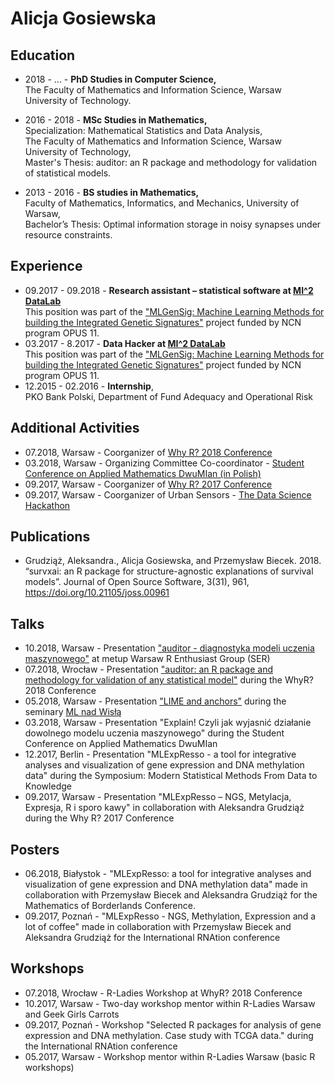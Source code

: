 # Alicja Gosiewska

## Education

* 2018 - ... - **PhD Studies in Computer Science,** <br /> 
The Faculty of Mathematics and Information Science, Warsaw University of Technology.

* 2016 - 2018 - **MSc Studies in Mathematics,**  <br /> 
Specialization: Mathematical Statistics and Data Analysis,  <br /> 
The Faculty of Mathematics and Information Science, Warsaw University of Technology, <br /> 
Master's Thesis: auditor: an R package and methodology for validation of statistical models.

* 2013 - 2016 - **BS studies in Mathematics,** <br /> 
Faculty of Mathematics, Informatics, and Mechanics, University of Warsaw, <br /> 
Bachelor’s Thesis: Optimal information storage in noisy synapses under resource constraints.

## Experience

* 09.2017 - 09.2018 - **Research assistant – statistical software at [MI^2 DataLab](http://mi2.mini.pw.edu.pl)** <br /> 
This position was part of the ["MLGenSig: Machine Learning Methods for building the Integrated Genetic Signatures"](https://mi2datalab.github.io/MLGenSig_webpage/index.html) project funded by NCN program OPUS 11.
* 03.2017 - 8.2017 - **Data Hacker at [MI^2 DataLab](http://mi2.mini.pw.edu.pl)** <br /> 
 This position was part of the ["MLGenSig: Machine Learning Methods for building the Integrated Genetic Signatures"](https://mi2datalab.github.io/MLGenSig_webpage/index.html) project funded by NCN program OPUS 11.
* 12.2015 - 02.2016 - **Internship**, <br /> 
 PKO Bank Polski, Department of Fund Adequacy and Operational Risk

## Additional Activities

* 07.2018, Warsaw - Coorganizer of [Why R? 2018 Conference](http://whyr2018.pl)
* 03.2018, Warsaw - Organizing Committee Co-coordinator - [Student Conference on Applied Mathematics DwuMIan (in Polish)](https://dwumian.mini.pw.edu.pl)
* 09.2017, Warsaw - Coorganizer of [Why R? 2017 Conference](https://whyr2017.github.io)
* 09.2017, Warsaw - Coorganizer of Urban Sensors - [The Data Science Hackathon](http://whyr.pl/hackathon/)

## Publications

* Grudziąż, Aleksandra., Alicja Gosiewska, and Przemysław Biecek. 2018. “survxai: an R package for structure-agnostic explanations of survival models”. Journal of Open Source Software, 3(31), 961, https://doi.org/10.21105/joss.00961

## Talks

* 10.2018, Warsaw - Presentation ["auditor - diagnostyka modeli uczenia maszynowego"](talks/2018_10_11_SER_auditor.pdf) at metup Warsaw R Enthusiast Group (SER)
* 07.2018, Wrocław - Presentation ["auditor: an R package and methodology for validation of any statistical model"](talks/2018_07_WhyR_auditor.pdf) during the WhyR? 2018 Conference
* 05.2018, Warsaw - Presentation ["LIME and anchors"](talks/2018_05_28_LIME_anchors.pdf) during the seminary [ML nad Wisłą](https://mi2-warsaw.github.io/MI2_UJ_Seminarium_webpage/meetings.html)
* 03.2018, Warsaw - Presentation "Explain! Czyli jak wyjasnić działanie dowolnego modelu uczenia maszynowego" during the Student Conference on Applied Mathematics DwuMIan
* 12.2017, Berlin - Presentation "MLExpResso - a tool for integrative analyses and visualization of gene expression and DNA methylation data" during the Symposium: Modern Statistical Methods From Data to Knowledge
* 09.2017, Warsaw - Presentation "MLExpResso – NGS, Metylacja, Expresja, R i sporo kawy" in collaboration with Aleksandra Grudziąż during the Why R? 2017 Conference

## Posters

* 06.2018, Białystok - "MLExpResso: a tool for integrative analyses and visualization of gene expression and DNA methylation data" made in collaboration with Przemysław Biecek and Aleksandra Grudziąż for the Mathematics of Borderlands Conference.
* 09.2017, Poznań - "MLExpResso - NGS, Methylation, Expression and a lot of coffee" made in collaboration with Przemysław Biecek and Aleksandra Grudziąż for the International RNAtion conference

## Workshops

* 07.2018, Wrocław - R-Ladies Workshop at WhyR? 2018 Conference
* 10.2017, Warsaw - Two-day workshop mentor within R-Ladies Warsaw and Geek Girls Carrots
* 09.2017, Poznań - Workshop "Selected R packages for analysis of gene expression and DNA methylation. Case study with TCGA data." during the International RNAtion conference
* 05.2017, Warsaw - Workshop mentor within R-Ladies Warsaw (basic R workshops)

